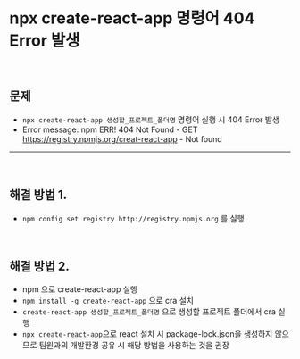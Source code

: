 # npx create-react-app 명령어 404 Error 발생

<br>

## **문제**

- `npx create-react-app 생성할_프로젝트_폴더명` 명령어 실행 시 404 Error 발생
- Error message: npm ERR! 404 Not Found - GET https://registry.npmjs.org/creat-react-app - Not found

---

<br>

## **해결 방법 1.**

- `npm config set registry http://registry.npmjs.org` 를 실행

<br>

## **해결 방법 2.**

- npm 으로 create-react-app 실행
- `npm install -g create-react-app` 으로 cra 설치
- `create-react-app 생성할_프로젝트_폴더명` 으로 생성할 프로젝트 폴더에서 cra 실행
- `npx create-react-app`으로 react 설치 시 package-lock.json을 생성하지 않으므로 팀원과의 개발환경 공유 시 해당 방법을 사용하는 것을 권장
